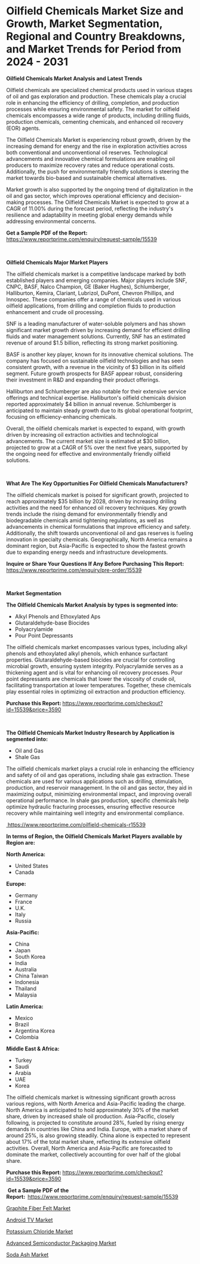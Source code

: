 <p><h1>Oilfield Chemicals Market Size and Growth, Market Segmentation, Regional and Country Breakdowns, and Market Trends for Period from 2024 -  2031</h1></p><p><strong>Oilfield Chemicals Market Analysis and Latest Trends</strong></p>
<p><p>Oilfield chemicals are specialized chemical products used in various stages of oil and gas exploration and production. These chemicals play a crucial role in enhancing the efficiency of drilling, completion, and production processes while ensuring environmental safety. The market for oilfield chemicals encompasses a wide range of products, including drilling fluids, production chemicals, cementing chemicals, and enhanced oil recovery (EOR) agents.</p><p>The Oilfield Chemicals Market is experiencing robust growth, driven by the increasing demand for energy and the rise in exploration activities across both conventional and unconventional oil reserves. Technological advancements and innovative chemical formulations are enabling oil producers to maximize recovery rates and reduce operational costs. Additionally, the push for environmentally friendly solutions is steering the market towards bio-based and sustainable chemical alternatives.</p><p>Market growth is also supported by the ongoing trend of digitalization in the oil and gas sector, which improves operational efficiency and decision-making processes. The Oilfield Chemicals Market is expected to grow at a CAGR of 11.00% during the forecast period, reflecting the industry's resilience and adaptability in meeting global energy demands while addressing environmental concerns.</p></p>
<p><strong>Get a Sample PDF of the Report:&nbsp;</strong> <a href="https://www.reportprime.com/enquiry/request-sample/15539?utm_campaign=1420&utm_medium=2&utm_source=Github&utm_content=ia&utm_term=25122024&utm_id=oilfield-chemicals">https://www.reportprime.com/enquiry/request-sample/15539</a></p>
<p>&nbsp;</p>
<p><strong>Oilfield Chemicals Major Market Players</strong></p>
<p><p>The oilfield chemicals market is a competitive landscape marked by both established players and emerging companies. Major players include SNF, CNPC, BASF, Nalco Champion, GE (Baker Hughes), Schlumberger, Halliburton, Kemira, Clariant, Lubrizol, DuPont, Chevron Phillips, and Innospec. These companies offer a range of chemicals used in various oilfield applications, from drilling and completion fluids to production enhancement and crude oil processing.</p><p>SNF is a leading manufacturer of water-soluble polymers and has shown significant market growth driven by increasing demand for efficient drilling fluids and water management solutions. Currently, SNF has an estimated revenue of around $1.5 billion, reflecting its strong market positioning.</p><p>BASF is another key player, known for its innovative chemical solutions. The company has focused on sustainable oilfield technologies and has seen consistent growth, with a revenue in the vicinity of $3 billion in its oilfield segment. Future growth prospects for BASF appear robust, considering their investment in R&D and expanding their product offerings.</p><p>Halliburton and Schlumberger are also notable for their extensive service offerings and technical expertise. Halliburton's oilfield chemicals division reported approximately $4 billion in annual revenue. Schlumberger is anticipated to maintain steady growth due to its global operational footprint, focusing on efficiency-enhancing chemicals.</p><p>Overall, the oilfield chemicals market is expected to expand, with growth driven by increasing oil extraction activities and technological advancements. The current market size is estimated at $30 billion, projected to grow at a CAGR of 5% over the next five years, supported by the ongoing need for effective and environmentally friendly oilfield solutions.</p></p>
<p>&nbsp;</p>
<p><strong>What Are The Key Opportunities For Oilfield Chemicals Manufacturers?</strong></p>
<p><p>The oilfield chemicals market is poised for significant growth, projected to reach approximately $35 billion by 2028, driven by increasing drilling activities and the need for enhanced oil recovery techniques. Key growth trends include the rising demand for environmentally friendly and biodegradable chemicals amid tightening regulations, as well as advancements in chemical formulations that improve efficiency and safety. Additionally, the shift towards unconventional oil and gas reserves is fueling innovation in specialty chemicals. Geographically, North America remains a dominant region, but Asia-Pacific is expected to show the fastest growth due to expanding energy needs and infrastructure developments.</p></p>
<p><strong>Inquire or Share Your Questions If Any Before Purchasing This Report:</strong> <a href="https://www.reportprime.com/enquiry/pre-order/15539?utm_campaign=1420&utm_medium=2&utm_source=Github&utm_content=ia&utm_term=25122024&utm_id=oilfield-chemicals">https://www.reportprime.com/enquiry/pre-order/15539</a></p>
<p>&nbsp;</p>
<p><strong>Market Segmentation</strong></p>
<p><strong>The Oilfield Chemicals Market Analysis by types is segmented into:</strong></p>
<p><ul><li>Alkyl Phenols and Ethoxylated Aps</li><li>Glutaraldehyde-base Biocides</li><li>Polyacrylamide</li><li>Pour Point Depressants</li></ul></p>
<p><p>The oilfield chemicals market encompasses various types, including alkyl phenols and ethoxylated alkyl phenols, which enhance surfactant properties. Glutaraldehyde-based biocides are crucial for controlling microbial growth, ensuring system integrity. Polyacrylamide serves as a thickening agent and is vital for enhancing oil recovery processes. Pour point depressants are chemicals that lower the viscosity of crude oil, facilitating transportation at lower temperatures. Together, these chemicals play essential roles in optimizing oil extraction and production efficiency.</p></p>
<p><strong>Purchase this Report:&nbsp;</strong><a href="https://www.reportprime.com/checkout?id=15539&price=3590&utm_campaign=1420&utm_medium=2&utm_source=Github&utm_content=ia&utm_term=25122024&utm_id=oilfield-chemicals">https://www.reportprime.com/checkout?id=15539&price=3590</a></p>
<p>&nbsp;</p>
<p><strong>The Oilfield Chemicals Market Industry Research by Application is segmented into:</strong></p>
<p><ul><li>Oil and Gas</li><li>Shale Gas</li></ul></p>
<p><p>The oilfield chemicals market plays a crucial role in enhancing the efficiency and safety of oil and gas operations, including shale gas extraction. These chemicals are used for various applications such as drilling, stimulation, production, and reservoir management. In the oil and gas sector, they aid in maximizing output, minimizing environmental impact, and improving overall operational performance. In shale gas production, specific chemicals help optimize hydraulic fracturing processes, ensuring effective resource recovery while maintaining well integrity and environmental compliance.</p></p>
<p><a href="https://www.reportprime.com/oilfield-chemicals-r15539?utm_campaign=1420&utm_medium=2&utm_source=Github&utm_content=ia&utm_term=25122024&utm_id=oilfield-chemicals">&nbsp;https://www.reportprime.com/oilfield-chemicals-r15539</a></p>
<p><strong>In terms of Region, the Oilfield Chemicals Market Players available by Region are:</strong></p>
<p>
    <p> <strong> North America: </strong>
        <ul>
            <li>United States</li>
            <li>Canada</li>
        </ul>
        </p> 
    <p> <strong> Europe: </strong>
        <ul>
            <li>Germany</li>
            <li>France</li>
            <li>U.K.</li>
            <li>Italy</li>
            <li>Russia</li>
        </ul>
        </p> 
    <p> <strong> Asia-Pacific: </strong>
        <ul>
            <li>China</li>
            <li>Japan</li>
            <li>South Korea</li>
            <li>India</li>
            <li>Australia</li>
            <li>China Taiwan</li>
            <li>Indonesia</li>
            <li>Thailand</li>
            <li>Malaysia</li>
        </ul>
        </p> 
    <p> <strong> Latin America: </strong>
        <ul>
            <li>Mexico</li>
            <li>Brazil</li>
            <li>Argentina Korea</li>
            <li>Colombia</li>
        </ul>
        </p> 
    <p> <strong> Middle East & Africa: </strong>
        <ul>
            <li>Turkey</li>
            <li>Saudi</li>
            <li>Arabia</li>
            <li>UAE</li>
            <li>Korea</li>
        </ul>
    </p>
    </p>
<p><p>The oilfield chemicals market is witnessing significant growth across various regions, with North America and Asia-Pacific leading the charge. North America is anticipated to hold approximately 30% of the market share, driven by increased shale oil production. Asia-Pacific, closely following, is projected to constitute around 28%, fueled by rising energy demands in countries like China and India. Europe, with a market share of around 25%, is also growing steadily. China alone is expected to represent about 17% of the total market share, reflecting its extensive oilfield activities. Overall, North America and Asia-Pacific are forecasted to dominate the market, collectively accounting for over half of the global share.</p></p>
<p><strong>Purchase this Report: </strong><a href="https://www.reportprime.com/checkout?id=15539&price=3590&utm_campaign=1420&utm_medium=2&utm_source=Github&utm_content=ia&utm_term=25122024&utm_id=oilfield-chemicals">https://www.reportprime.com/checkout?id=15539&price=3590</a></p>
<p>&nbsp;<strong>Get a Sample PDF of the Report:&nbsp;&nbsp;</strong><a href="https://www.reportprime.com/enquiry/request-sample/15539?utm_campaign=1420&utm_medium=2&utm_source=Github&utm_content=ia&utm_term=25122024&utm_id=oilfield-chemicals">https://www.reportprime.com/enquiry/request-sample/15539</a></p>
<p><strong></strong></p>
<p><p><a href="https://www.linkedin.com/pulse/fore-clarion-insight-j6xzf?utm_campaign=1420&utm_medium=2&utm_source=Github&utm_content=ia&utm_term=25122024&utm_id=oilfield-chemicals">Graphite Fiber Felt Market</a></p><p><a href="https://www.linkedin.com/pulse/strategic-roadmap-success-global-android-tv-market-analysis-el4ef?utm_campaign=1420&utm_medium=2&utm_source=Github&utm_content=ia&utm_term=25122024&utm_id=oilfield-chemicals">Android TV Market</a></p><p><a href="https://github.com/ryanbell8967/Market-Research-Report-List-1/blob/main/potassium-chloride-market.md?utm_campaign=1420&utm_medium=2&utm_source=Github&utm_content=ia&utm_term=25122024&utm_id=oilfield-chemicals">Potassium Chloride Market</a></p><p><a href="https://www.linkedin.com/pulse/evaluating-current-future-growth-potential-advanced-semiconductor-zwv8f?utm_campaign=1420&utm_medium=2&utm_source=Github&utm_content=ia&utm_term=25122024&utm_id=oilfield-chemicals">Advanced Semiconductor Packaging Market</a></p><p><a href="https://www.linkedin.com/pulse/growth-opportunities-soda-ash-market-industry-dynamics-cagr-2pj9e?utm_campaign=1420&utm_medium=2&utm_source=Github&utm_content=ia&utm_term=25122024&utm_id=oilfield-chemicals">Soda Ash Market</a></p></p>